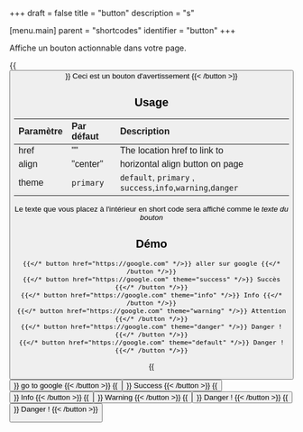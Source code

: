+++
draft = false
title = "button"
description = "s"

[menu.main]
parent = "shortcodes"
identifier = "button"
+++

Affiche un bouton actionnable dans votre page.

{{<button align="center" href="#" theme="warning" >}} Ceci est un bouton d'avertissement {{< /button >}}

## Usage 

| Paramètre | Par défaut | Description |
|:--|:--|:--|
| href | "" | The location href to link to |
| align | "center" | horizontal align button on page |
| theme | `primary` | `default`, `primary` , `success`,`info`,`warning`,`danger` |

Le texte que vous placez à l'intérieur en short code sera affiché comme le _texte du bouton_

## Démo

	{{</* button href="https://google.com" */>}} aller sur google {{</* /button */>}}
	{{</* button href="https://google.com" theme="success" */>}} Succès {{</* /button */>}}
	{{</* button href="https://google.com" theme="info" */>}} Info {{</* /button */>}}
	{{</* button href="https://google.com" theme="warning" */>}} Attention {{</* /button */>}}
	{{</* button href="https://google.com" theme="danger" */>}} Danger ! {{</* /button */>}}
	{{</* button href="https://google.com" theme="default" */>}} Danger ! {{</* /button */>}}
    
{{<button href="https://google.com" >}} go to google {{< /button >}}
{{<button href="https://google.com" theme="success">}} Success {{< /button >}}
{{<button href="https://google.com" theme="info">}} Info {{< /button >}}
{{<button href="https://google.com" theme="warning">}} Warning {{< /button >}}
{{<button href="https://google.com" theme="danger">}} Danger ! {{< /button >}}
{{<button href="https://google.com" theme="default">}} Danger ! {{< /button >}}



